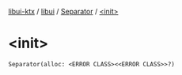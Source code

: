 [libui-ktx](../../index.md) / [libui](../index.md) / [Separator](index.md) / [&lt;init&gt;](./-init-.md)

# &lt;init&gt;

`Separator(alloc: <ERROR CLASS><<ERROR CLASS>>?)`